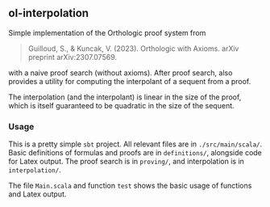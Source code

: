 ## ol-interpolation

Simple implementation of the Orthologic proof system from 

> Guilloud, S., & Kuncak, V. (2023). Orthologic with Axioms. arXiv preprint arXiv:2307.07569.

with a naive proof search (without axioms). After proof search, also provides a
utility for computing the interpolant of a sequent from a proof.

The interpolation (and the interpolant) is linear in the size of the proof,
which is itself guaranteed to be quadratic in the size of the sequent.

### Usage

This is a pretty simple `sbt` project. All relevant files are in
`./src/main/scala/`. Basic definitions of formulas and proofs are in
`definitions/`, alongside code for Latex output. The proof search is in
`proving/`, and interpolation is in `interpolation/`.

The file `Main.scala` and function `test` shows the basic usage of functions and
Latex output.
